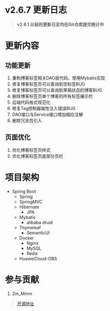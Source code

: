 # v2.6.7 更新日志

> **v2.6.1 以前的更新日志均在Git仓库提交统计中**

# 更新内容

## 功能更新

1. 重构博客标签相关DAO层代码，使用Mybatis实现
2. 修复博客标签页可以查询到空标签BUG
3. 修复博客标签页可以查询到草稿状态的博客BUG
4. 删除博客标签页单个博客的所有标签展示栏
5. 后端代码格式规范化
6. 修复Tag控制器属性注入错误BUG
7. DAO接口与Service接口增加相应注解
8. 删除冗余包引入

## 页面优化

1. 优化博客标签页样式
2. 优化博客标签页底部分页栏

# 项目架构

- Spring Boot
    - Spring
    - SpringMVC
    - Hibernate
        - JPA
    - Mybatis
        - alibaba druid
    - Thymeleaf
        - SemanticUI
    - Docker
        - Nginx
        - MySQL
        - Redis
    - HuaweiCloud-OBS
          
# 参与贡献

1.  Zm_Mmm

> [开源地址](https://gitee.com/zm_mmm/blog "开源地址")